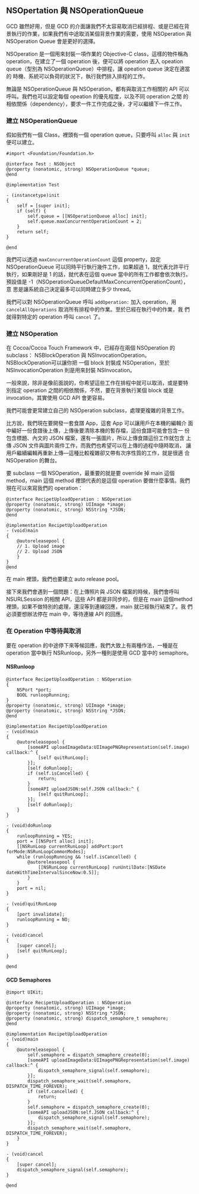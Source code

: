 NSOpertation 與 NSOperationQueue
--------------------------------

GCD 雖然好用，但是 GCD 的介面讓我們不太容易取消已經排程、或是已經在背
景執行的作業，如果我們有中途取消某個背景作業的需要，使用 NSOperation
與 NSOperation Queue 會是更好的選擇。

NSOperation 是一個用來封裝一項作業的 Objective-C class，這樣的物件稱為
operation，在建立了一個 operation 後，便可以將 operation 丟入 opeation
queue（型別為 NSOperationQueue）中排程，讓 opeation queue 決定在適當的
時機、系統可以負荷的狀況下，執行我們排入排程的工作。

無論是 NSOperationQueue 與 NSOperation，都有與取消工作相關的 API 可以
呼叫。我們也可以設定每個 opeation 的優先程度，以及不同 operation 之間
的相依關係（dependency），要求一件工作完成之後，才可以繼續下一件工作。

### 建立 NSOperationQueue

假如我們有一個 Class，裡頭有一個 operation queue，只要呼叫 `alloc` 與
`init` 便可以建立。

``` objc
#import <Foundation/Foundation.h>

@interface Test : NSObject
@property (nonatomic, strong) NSOperationQueue *queue;
@end

@implementation Test

- (instancetype)init
{
	self = [super init];
	if (self) {
		self.queue = [[NSOperationQueue alloc] init];
		self.queue.maxConcurrentOperationCount = 2;
	}
	return self;
}

@end
```

我們可以透過 `maxConcurrentOperationCount` 這個 property，設定
NSOperationQueue 可以同時平行執行幾件工作，如果超過 1，就代表允許平行
執行，如果剛好是 1 的話，就代表在這個 queue 當中的所有工作都會依次執行。
預設值是 -1（NSOperationQueueDefaultMaxConcurrentOperationCount），意
思是讓系統自己決定最多可以同時建立多少 thread。

我們可以對 NSOperationQueue 呼叫 `addOperation:` 加入 operation，用
`cancelAllOperations` 取消所有排程中的作業。至於已經在執行中的作業，我
們就得對特定的 operation 呼叫 `cancel` 了。

### 建立 NSOperation

在 Cocoa/Cocoa Touch Framework 中，已經存在兩個 NSOperation 的subclass：
NSBlockOperation 與 NSInvocationOperation。NSBlockOperation可以讓你把
一個 block 封裝成 NSOperation，至於 NSInvocationOperation 則是用來封裝
NSInvocation。

一般來說，除非是像前面說的，你希望這些工作在排程中就可以取消，或是要特
別指定 operation 之間的相依關係，不然，要在背景執行某個 block 或是
invocation，其實使用 GCD API 會更容易。

我們可能會更常建立自己的 NSOperation subclass，處理更複雜的背景工作。

比方說，我們現在要開發一套食譜 App，這套 App 可以讓用戶在本機的編輯介
面中編好一份食譜後上傳，上傳後要清除本機的暫存檔，這份食譜可能會包含一
份包含標題、內文的 JSON 檔案，還有一張圖片，所以上傳食譜這份工作就包含
上傳 JSON 文件與圖片兩件工作，而我們也希望可以在上傳的過程中隨時取消，
讓用戶繼續編輯再重新上傳—這種比較複雜卻又帶有次序性質的工作，就是很適
合 NSOperation 的舞台。

要 subclass 一個 NSOperation，最重要的就是要 override 掉 main 這個
method，main 這個 method 裡頭代表的是這個 operation 要做什麼事情。我們
現在可以來寫我們的 operation：

``` objc
@interface RecipetUploadOperation : NSOperation
@property (nonatomic, strong) UIImage *image;
@property (nonatomic, strong) NSString *JSON;
@end

@implementation RecipetUploadOperation
- (void)main
{
	@autoreleasepool {
    // 1. Upload image
	// 2. Upload JSON
	}
}
@end
```

在 main 裡頭，我們也要建立 auto release pool。

接下來我們會遇到一個問題：在上傳照片與 JSON 檔案的時候，我們會呼叫
NSURLSession 的相關 API，這些 API 都是非同步的，但是在 main 這個method
裡頭，如果不做特別的處理，還沒等到連線回應，main 就已經執行結束了。我
們必須要想辦法停在 main 中，等待連線 API 的回應。

### 在 Operation 中等待與取消

要在 operation 的中途停下來等候回應，我們大致上有兩種作法，一種是在
operation 當中執行 NSRunloop，另外一種則是使用 GCD 當中的 semaphore。

#### NSRunloop

``` objc
@interface RecipetUploadOperation : NSOperation
{
	NSPort *port;
	BOOL runloopRunning;
}
@property (nonatomic, strong) UIImage *image;
@property (nonatomic, strong) NSString *JSON;
@end

@implementation RecipetUploadOperation
- (void)main
{
	@autoreleasepool {
		[someAPI uploadImageData:UIImagePNGRepresentation(self.image) callback:^ {
			[self quitRunLoop];
		}];
		[self doRunloop];
		if (self.isCancelled) {
			return;
		}
		[someAPI uploadJSON:self.JSON callback:^ {
			[self quitRunLoop];
		}];
		[self doRunloop];
	}
}

- (void)doRunloop
{
	runloopRunning = YES;
	port = [[NSPort alloc] init];
	[[NSRunLoop currentRunLoop] addPort:port forMode:NSRunLoopCommonModes];
	while (runloopRunning && !self.isCancelled) {
		@autoreleasepool {
			[[NSRunLoop currentRunLoop] runUntilDate:[NSDate dateWithTimeIntervalSinceNow:0.5]];
		}
	}
	port = nil;
}

- (void)quitRunLoop
{
	[port invalidate];
	runloopRunning = NO;
}

- (void)cancel
{
	[super cancel];
	[self quitRunLoop];
}

@end
```

#### GCD Semaphores

``` objc
@import UIKit;

@interface RecipetUploadOperation : NSOperation
@property (nonatomic, strong) UIImage *image;
@property (nonatomic, strong) NSString *JSON;
@property (nonatomic, strong) dispatch_semaphore_t semaphore;
@end

@implementation RecipetUploadOperation
- (void)main
{
	@autoreleasepool {
		self.semaphore = dispatch_semaphore_create(0);
		[someAPI uploadImageData:UIImagePNGRepresentation(self.image) callback:^ {
			dispatch_semaphore_signal(self.semaphore);
		}];
		dispatch_semaphore_wait(self.semaphore, DISPATCH_TIME_FOREVER);
		if (self.cancelled) {
			return;
		}
		self.semaphore = dispatch_semaphore_create(0);
		[someAPI uploadJSON:self.JSON callback:^ {
			dispatch_semaphore_signal(self.semaphore);
		}];
		dispatch_semaphore_wait(self.semaphore, DISPATCH_TIME_FOREVER);
	}
}

- (void)cancel
{
	[super cancel];
	dispatch_semaphore_signal(self.semaphore);
}

@end
```

